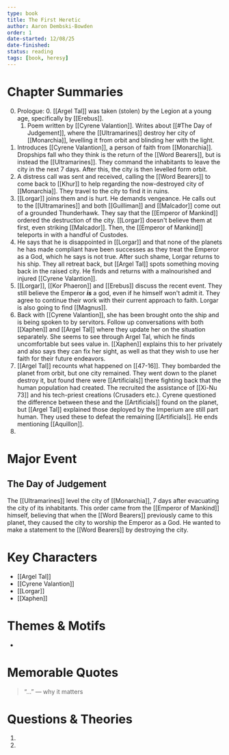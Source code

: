 ```yaml
---
type: book
title: The First Heretic
author: Aaron Dembski-Bowden
order: 1
date-started: 12/08/25
date-finished: 
status: reading
tags: [book, heresy]
---
```

# Chapter Summaries
0. Prologue:
	0. [[Argel Tal]] was taken (stolen) by the Legion at a young age, specifically by [[Erebus]].
	1. Poem written by [[Cyrene Valantion]].  Writes about [[#The Day of Judgement]], where the [[Ultramarines]] destroy her city of [[Monarchia]], levelling it from orbit and blinding her with the light.
1. Introduces [[Cyrene Valantion]], a person of faith from [[Monarchia]]. Dropships fall who they think is the return of the [[Word Bearers]], but is instead the [[Ultramarines]]. They command the inhabitants to leave the city in the next 7 days. After this, the city is then levelled form orbit.
2. A distress call was sent and received, calling the [[Word Bearers]] to come back to [[Khur]] to help regarding the now-destroyed city of [[Monarchia]]. They travel to the city to find it in ruins.
3. [[Lorgar]] joins them and is hurt. He demands vengeance. He calls out to the [[Ultramarines]] and both [[Guilliman]] and [[Malcador]] come out of a grounded Thunderhawk. They say that the [[Emperor of Mankind]] ordered the destruction of the city. [[Lorgar]] doesn't believe them at first, even striking [[Malcador]]. Then, the [[Emperor of Mankind]] teleports in with a handful of Custodes.
4.  He says that he is disappointed in [[Lorgar]] and that none of the planets he has made compliant have been successes as they treat the Emperor as a God, which he says is not true. After such shame, Lorgar returns to his ship. They all retreat back, but [[Argel Tal]] spots something moving back in the raised city. He finds and returns with a malnourished and injured [[Cyrene Valantion]].
5. [[Lorgar]], [[Kor Phaeron]] and [[Erebus]] discuss the recent event. They still believe the Emperor ***is*** a god, even if he himself won't admit it. They agree to continue their work with their current approach to faith. Lorgar is also going to find [[Magnus]]. 
6. Back with [[Cyrene Valantion]], she has been brought onto the ship and is being spoken to by servitors. Follow up conversations with both [[Xaphen]] and [[Argel Tal]] where they update her on the situation separately. She seems to see through Argel Tal, which he finds uncomfortable but sees value in. [[Xaphen]] explains this to her privately and also says they can fix her sight, as well as that they wish to use her faith for their future endeavors.
7. [[Argel Tal]] recounts what happened on [[47-16]]. They bombarded the planet from orbit, but one city remained. They went down to the planet destroy it, but found there were [[Artificials]] there fighting back that the human population had created. The recruited the assistance of [[Xi-Nu 73]] and his tech-priest creations (Crusaders etc.). Cyrene questioned the difference between these and the [[Artificials]] found on the planet, but [[Argel Tal]] explained those deployed by the Imperium are still part human. They used these to defeat the remaining [[Artificials]]. He ends mentioning [[Aquillon]].
8. 
 
# Major Event
## The Day of Judgement

The [[Ultramarines]] level the city of [[Monarchia]], 7 days after evacuating the city of its inhabitants. This order came from the [[Emperor of Mankind]] himself, believing that when the [[Word Bearers]] previously came to this planet, they caused the city to worship the Emperor as a God. He wanted to make a statement to the [[Word Bearers]] by destroying the city. 



# Key Characters
- [[Argel Tal]]
- [[Cyrene Valantion]]
- [[Lorgar]]
- [[Xaphen]]

# Themes & Motifs
- 

# Memorable Quotes
> “...” — why it matters

# Questions & Theories
1. 
2. 